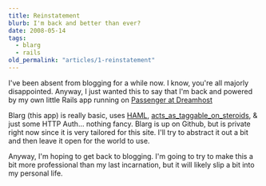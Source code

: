 ```yaml
---
title: Reinstatement
blurb: I'm back and better than ever?
date: 2008-05-14
tags:
  - blarg
  - rails
old_permalink: "articles/1-reinstatement"
---
```


I've been absent from blogging for a while now. I know, you're all majorly disappointed. Anyway, I just wanted this to say that I'm back and powered by my own little Rails app running on [Passenger at Dreamhost](http://blog.dreamhost.com/2008/05/13/passenger-for-ruby-on-rails/)

Blarg (this app) is really basic, uses [HAML](http://haml.hamptoncatlin.com/), [acts_as_taggable_on_steroids](http://github.com/matta/acts_as_taggable_on_steroids/tree/master), & just some HTTP Auth… nothing fancy. Blarg is up on Github, but is private right now since it is very tailored for this site. I'll try to abstract it out a bit and then leave it open for the world to use.

Anyway, I'm hoping to get back to blogging. I'm going to try to make this a bit more professional than my last incarnation, but it will likely slip a bit into my personal life.
